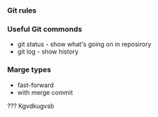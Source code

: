 ### Git rules 

### Useful Git commonds
- git status - show what's going on in reposirory
- git log - show history

### Marge types
- fast-forward
- with merge commit

??? Kgvdkugvsb